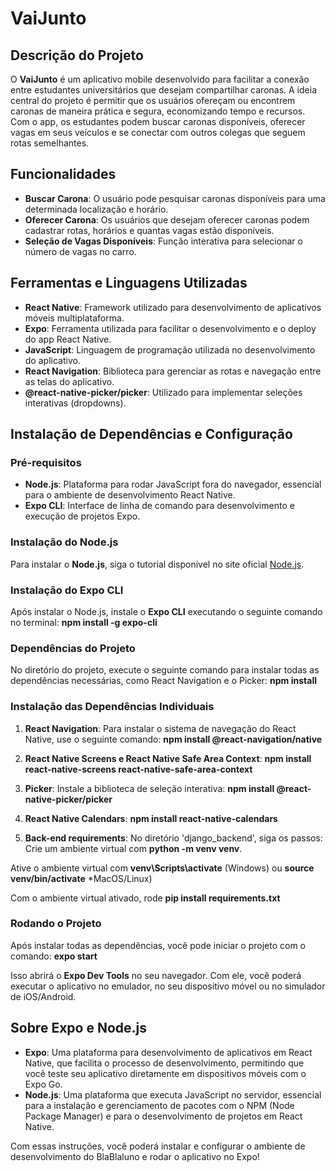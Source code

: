 # VaiJunto

## Descrição do Projeto
O **VaiJunto** é um aplicativo mobile desenvolvido para facilitar a conexão entre estudantes universitários que desejam compartilhar caronas. A ideia central do projeto é permitir que os usuários ofereçam ou encontrem caronas de maneira prática e segura, economizando tempo e recursos. Com o app, os estudantes podem buscar caronas disponíveis, oferecer vagas em seus veículos e se conectar com outros colegas que seguem rotas semelhantes.

## Funcionalidades
- **Buscar Carona**: O usuário pode pesquisar caronas disponíveis para uma determinada localização e horário.
- **Oferecer Carona**: Os usuários que desejam oferecer caronas podem cadastrar rotas, horários e quantas vagas estão disponíveis.
- **Seleção de Vagas Disponíveis**: Função interativa para selecionar o número de vagas no carro.
  
## Ferramentas e Linguagens Utilizadas
- **React Native**: Framework utilizado para desenvolvimento de aplicativos móveis multiplataforma.
- **Expo**: Ferramenta utilizada para facilitar o desenvolvimento e o deploy do app React Native.
- **JavaScript**: Linguagem de programação utilizada no desenvolvimento do aplicativo.
- **React Navigation**: Biblioteca para gerenciar as rotas e navegação entre as telas do aplicativo.
- **@react-native-picker/picker**: Utilizado para implementar seleções interativas (dropdowns).

## Instalação de Dependências e Configuração

### Pré-requisitos
- **Node.js**: Plataforma para rodar JavaScript fora do navegador, essencial para o ambiente de desenvolvimento React Native.
- **Expo CLI**: Interface de linha de comando para desenvolvimento e execução de projetos Expo.

### Instalação do Node.js
Para instalar o **Node.js**, siga o tutorial disponível no site oficial [Node.js](https://nodejs.org).

### Instalação do Expo CLI
Após instalar o Node.js, instale o **Expo CLI** executando o seguinte comando no terminal:
**npm install -g expo-cli**


### Dependências do Projeto
No diretório do projeto, execute o seguinte comando para instalar todas as dependências necessárias, como React Navigation e o Picker:
**npm install**


### Instalação das Dependências Individuais

1. **React Navigation**: Para instalar o sistema de navegação do React Native, use o seguinte comando:
**npm install @react-navigation/native**

2. **React Native Screens e React Native Safe Area Context**:
**npm install react-native-screens react-native-safe-area-context**

3. **Picker**: Instale a biblioteca de seleção interativa:
**npm install @react-native-picker/picker**

4. **React Native Calendars**:
**npm install react-native-calendars**

5. **Back-end requirements**:
No diretório 'django_backend', siga os passos:
Crie um ambiente virtual com **python -m venv venv**.

Ative o ambiente virtual com **venv\Scripts\activate** (Windows) ou **source venv/bin/activate** *MacOS/Linux)

Com o ambiente virtual ativado, rode **pip install requirements.txt**



### Rodando o Projeto
Após instalar todas as dependências, você pode iniciar o projeto com o comando:
**expo start**


Isso abrirá o **Expo Dev Tools** no seu navegador. Com ele, você poderá executar o aplicativo no emulador, no seu dispositivo móvel ou no simulador de iOS/Android.

## Sobre Expo e Node.js
- **Expo**: Uma plataforma para desenvolvimento de aplicativos em React Native, que facilita o processo de desenvolvimento, permitindo que você teste seu aplicativo diretamente em dispositivos móveis com o Expo Go.
- **Node.js**: Uma plataforma que executa JavaScript no servidor, essencial para a instalação e gerenciamento de pacotes com o NPM (Node Package Manager) e para o desenvolvimento de projetos em React Native.

Com essas instruções, você poderá instalar e configurar o ambiente de desenvolvimento do BlaBlaluno e rodar o aplicativo no Expo!














